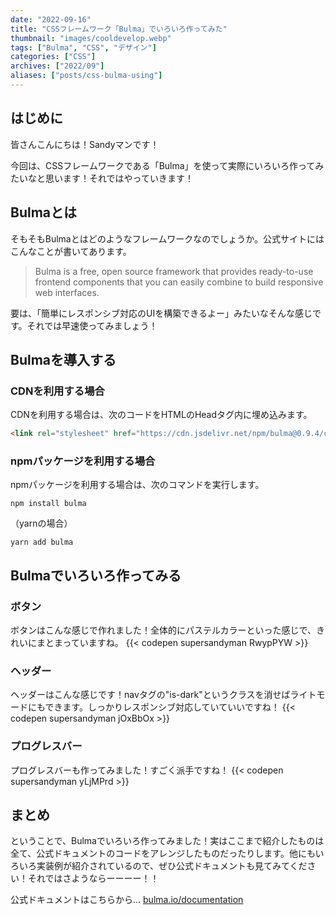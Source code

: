 ```yaml
---
date: "2022-09-16"
title: "CSSフレームワーク「Bulma」でいろいろ作ってみた"
thumbnail: "images/cooldevelop.webp"
tags: ["Bulma", "CSS", "デザイン"]
categories: ["CSS"]
archives: ["2022/09"]
aliases: ["posts/css-bulma-using"]
---
```


## はじめに
皆さんこんにちは！Sandyマンです！

今回は、CSSフレームワークである「Bulma」を使って実際にいろいろ作ってみたいなと思います！それではやっていきます！

## Bulmaとは
そもそもBulmaとはどのようなフレームワークなのでしょうか。公式サイトにはこんなことが書いてあります。
> Bulma is a free, open source framework that provides ready-to-use frontend components that you can easily combine to build responsive web interfaces. 

要は、「簡単にレスポンシブ対応のUIを構築できるよー」みたいなそんな感じです。それでは早速使ってみましょう！

## Bulmaを導入する
### CDNを利用する場合
CDNを利用する場合は、次のコードをHTMLのHeadタグ内に埋め込みます。
```html
<link rel="stylesheet" href="https://cdn.jsdelivr.net/npm/bulma@0.9.4/css/bulma.min.css">
```

### npmパッケージを利用する場合
npmパッケージを利用する場合は、次のコマンドを実行します。
```
npm install bulma
```
（yarnの場合）
```
yarn add bulma
```

## Bulmaでいろいろ作ってみる
### ボタン
ボタンはこんな感じで作れました！全体的にパステルカラーといった感じで、きれいにまとまっていますね。
{{< codepen supersandyman RwypPYW >}}

### ヘッダー
ヘッダーはこんな感じです！navタグの"is-dark"というクラスを消せばライトモードにもできます。しっかりレスポンシブ対応していていいですね！
{{< codepen supersandyman jOxBbOx >}}

### プログレスバー
プログレスバーも作ってみました！すごく派手ですね！
{{< codepen supersandyman yLjMPrd >}}

## まとめ
ということで、Bulmaでいろいろ作ってみました！実はここまで紹介したものは全て、公式ドキュメントのコードをアレンジしたものだったりします。他にもいろいろ実装例が紹介されているので、ぜひ公式ドキュメントも見てみてください！それではさようならーーーー！！

公式ドキュメントはこちらから...
[bulma.io/documentation](https://bulma.io/documentation)

